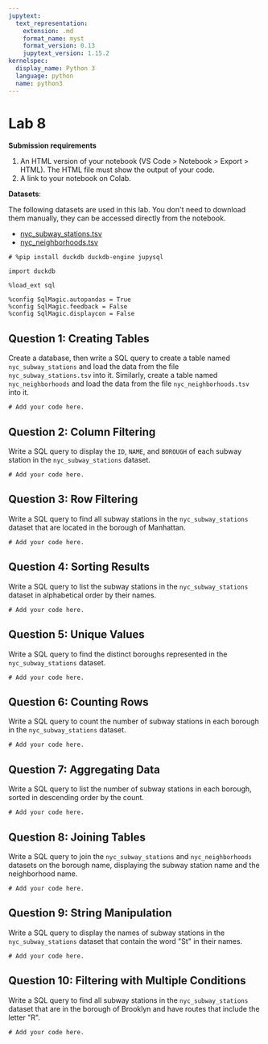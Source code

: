 ```yaml
---
jupytext:
  text_representation:
    extension: .md
    format_name: myst
    format_version: 0.13
    jupytext_version: 1.15.2
kernelspec:
  display_name: Python 3
  language: python
  name: python3
---
```


# Lab 8

**Submission requirements**

1. An HTML version of your notebook (VS Code > Notebook > Export > HTML). The HTML file must show the output of your code.
2. A link to your notebook on Colab.

**Datasets**:

The following datasets are used in this lab. You don't need to download them manually, they can be accessed directly from the notebook.

- [nyc_subway_stations.tsv](https://open.gishub.org/data/duckdb/nyc_subway_stations.tsv)
- [nyc_neighborhoods.tsv](https://open.gishub.org/data/duckdb/nyc_neighborhoods.tsv)

```{code-cell} ipython3
# %pip install duckdb duckdb-engine jupysql
```

```{code-cell} ipython3
import duckdb

%load_ext sql
```

```{code-cell} ipython3
%config SqlMagic.autopandas = True
%config SqlMagic.feedback = False
%config SqlMagic.displaycon = False
```

## Question 1: Creating Tables

Create a database, then write a SQL query to create a table named `nyc_subway_stations` and load the data from the file `nyc_subway_stations.tsv` into it. Similarly, create a table named `nyc_neighborhoods` and load the data from the file `nyc_neighborhoods.tsv` into it.

```{code-cell} ipython3
# Add your code here.
```

## Question 2: Column Filtering

Write a SQL query to display the `ID`, `NAME`, and `BOROUGH` of each subway station in the `nyc_subway_stations` dataset.

```{code-cell} ipython3
# Add your code here.
```

## Question 3: Row Filtering

Write a SQL query to find all subway stations in the `nyc_subway_stations` dataset that are located in the borough of Manhattan.

```{code-cell} ipython3
# Add your code here.
```

## Question 4: Sorting Results

Write a SQL query to list the subway stations in the `nyc_subway_stations` dataset in alphabetical order by their names.

```{code-cell} ipython3
# Add your code here.
```

## Question 5: Unique Values

Write a SQL query to find the distinct boroughs represented in the `nyc_subway_stations` dataset.

```{code-cell} ipython3
# Add your code here.
```

## Question 6: Counting Rows

Write a SQL query to count the number of subway stations in each borough in the `nyc_subway_stations` dataset.

```{code-cell} ipython3
# Add your code here.
```

## Question 7: Aggregating Data

Write a SQL query to list the number of subway stations in each borough, sorted in descending order by the count.

```{code-cell} ipython3
# Add your code here.
```

## Question 8: Joining Tables

Write a SQL query to join the `nyc_subway_stations` and `nyc_neighborhoods` datasets on the borough name, displaying the subway station name and the neighborhood name.

```{code-cell} ipython3
# Add your code here.
```

## Question 9: String Manipulation

Write a SQL query to display the names of subway stations in the `nyc_subway_stations` dataset that contain the word "St" in their names.

```{code-cell} ipython3
# Add your code here.
```

## Question 10: Filtering with Multiple Conditions

Write a SQL query to find all subway stations in the `nyc_subway_stations` dataset that are in the borough of Brooklyn and have routes that include the letter "R".

```{code-cell} ipython3
# Add your code here.
```
